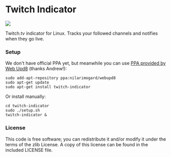 # Twitch Indicator

![](http://i.imgur.com/1yXOF6S.png)

Twitch.tv indicator for Linux. Tracks your followed channels and notifies when they go live.

### Setup

We don't have official PPA yet, but meanwhile you can use [PPA provided by Web Upd8](http://www.webupd8.org/2015/03/twitchtv-indicator-lets-you-know-when.html) (thanks Andrew!):
```
sudo add-apt-repository ppa:nilarimogard/webupd8
sudo apt-get update
sudo apt-get install twitch-indicator
```

Or install manually:
```
cd twitch-indicator
sudo ./setup.sh
twitch-indicator &
```

### License

This code is free software; you can redistribute it and/or modify it under the terms of the zlib License. A copy of this license can be found in the included LICENSE file.
